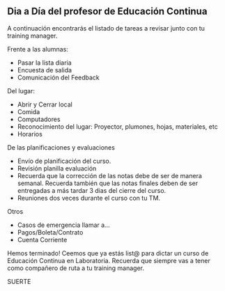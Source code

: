 ## Dia a Día del profesor de Educación Continua

A continuación encontrarás el listado de tareas a revisar junto con tu training manager.

Frente a las alumnas:
- Pasar la lista diaria
- Encuesta de salida
- Comunicación del Feedback

Del lugar:
- Abrir y Cerrar local
- Comida
- Computadores
- Reconocimiento del lugar: Proyector, plumones, hojas, materiales, etc
- Horarios 

 De las planificaciones y evaluaciones
 - Envío de planificación del curso.
 - Revisión planilla evaluación
 - Recuerda que la corrección de las notas debe de ser de manera semanal. Recuerda también que las notas finales deben de ser entregadas a más tardar 3 dias del cierre del curso.
 - Reuniones dos veces durante el curso con tu TM.
 
 Otros
 - Casos de emergencia llamar a…
 - Pagos/Boleta/Contrato
 -  Cuenta Corriente
 
 Hemos terminado! Ceemos que ya estás list@ para dictar un curso de Educación Continua en Laboratoria.
 Recuerda que siempre vas a tener como compañero de ruta a tu training manager.
 
 SUERTE
 
 
 
